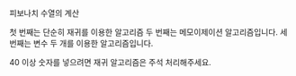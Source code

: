피보나치 수열의 계산

첫 번째는 단순히 재귀를 이용한 알고리즘
두 번째는 메모이제이션 알고리즘입니다.
세 번째는 변수 두 개를 이용한 알고리즘입니다.

40 이상 숫자를 넣으려면 재귀 알고리즘은 주석 처리해주세요.


